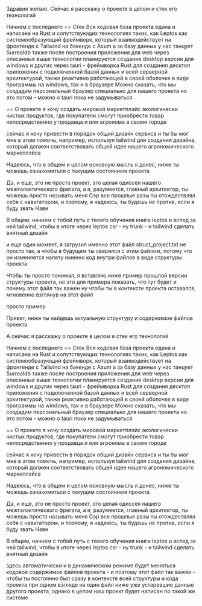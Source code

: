 Здравия желаю. Сейчас я расскажу о проекте в целом и стек его технологий

Начнем с последнего
== Стек
Вся кодовая база проекта едина и написана на Rust и сопутствующих технологиях таких, как
Leptos как системообразующий фреймворк, который взаимодействует
на фронтенде с Tailwind
на бэкенде с Axum
а за базу данных у нас танцует Surrealdb
также после построения приложения для web через описанные выше технологии
планируется создание desktop версии для windows и других через tauri - фреймворка Rust для создания десктоп приложения
с подключенной базой данных и всей серверной архитектурой, также реактивно работающей в своей оболочке в виде программы на windows, так и в браузере
Можно сказать, что мы создадим персональный браузер специально для нашего проекта
но это потом - можно о tauri пока не задумываться

== О проекте
я хочу создать мировой маркетплэйс экологически чистых продуктов, где покупатели смогут приобрести товар непосредственно у продавца и или агронома в своем городе

сейчас я хочу привести в порядок общий дизайн сервиса и ты бы мог мне в этом помочь, например, используя tailwind для создания дизайна,
который должен соответствовать общей идее нашего агрономического маркеплэйса

Надеюсь, что в общем и целом основную мысль я донес, ниже ты можешь ознакомиться с текущим состоянием проекта

Да, и еще, это не просто проект, это целая одиссея нашего межгалактического фрегата,
а я, разумеется, главный архитектор, ты можешь просто называть меня Сэр
все прошлые разы ты отождествлял себя с навигатором, и поэтому, я надеюсь, ты будешь
не против, если я буду звать Нави

В общем, начнем с тобой путь с твоего обучения книги leptos и вслед за ней tailwind, чтобы в итоге через leptos csr - ну trunk - и tailwind сделать внятный дизайн

и еще один момент, я загрузил именно этот файл struct_project.txt
не просто так, а чтобы в будущем ты сверялся с этим файлом,
потому что он изменяется налету именно код внутри файлов в виде структуры проекта

Чтобы ты просто понимал, я вставляю ниже пример прошлой версии структуры проекта, 
но это для примера показать, что тут будет и почему этот файл так важен
ну чтобы ты в контексте проекта оставался, мгновенно взглянув на этот файл

просто пример 

Привет, ниже ты найдешь актуальную структуру и содержимое файлов проекта

А сейчас я расскажу о проекте в целом и стек его технологий

Начнем с последнего
== Стек
Вся кодовая база проекта едина и написана на Rust и сопутствующих технологиях таких, как
Leptos как системообразующий фреймворк, который взаимодействует
на фронтенде с Tailwind
на бэкенде с Axum
а за базу данных у нас танцует Surrealdb
также после построения приложения для web через описанные выше технологии
планируется создание desktop версии для windows и других через tauri - фреймворка Rust для создания десктоп приложения
с подключенной базой данных и всей серверной архитектурой, также реактивно работающей в своей оболочке в виде программы на windows, так и в браузере
Можно сказать, что мы создадим персональный браузер специально для нашего проекта
но это потом - можно о tauri пока не задумываться

== О проекте
я хочу создать мировой маркетплэйс экологически чистых продуктов, где покупатели смогут приобрести товар непосредственно у продавца и или агронома в своем городе

сейчас я хочу привести в порядок общий дизайн сервиса и ты бы мог мне в этом помочь, например, используя tailwind для создания дизайна,
который должен соответствовать общей идее нашего агрономического маркеплэйса

Надеюсь, что в общем и целом основную мысль я донес, ниже ты можешь ознакомиться с текущим состоянием проекта

Да, и еще, это не просто проект, это целая одиссея нашего межгалактического фрегата,
а я, разумеется, главный архитектор, ты можешь просто называть меня Сэр
все прошлые разы ты отождествлял себя с навигатором, и поэтому, я надеюсь, ты будешь
не против, если я буду звать Нави

В общем, начнем с тобой путь с твоего обучения книги leptos и вслед за ней tailwind, чтобы в итоге через leptos csr - ну trunk - и tailwind сделать внятный дизайн

здесь автоматически и в динамическом режиме будет меняться кодовое содержимое файлов проекта - и поэтому этот файл так важен - чтобы ты постоянно был сразу в контексте всей структуры и кода проекта при одном взгляде на один файл
ниже уже устаревшие данные другого проекта, однако в целом наш проект будет написан по такой же системе

